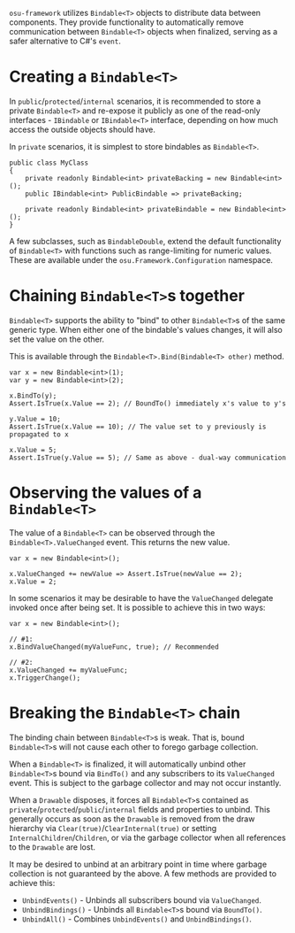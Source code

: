 `osu-framework` utilizes `Bindable<T>` objects to distribute data between components. They provide functionality to automatically remove communication between `Bindable<T>` objects when finalized, serving as a safer alternative to C#'s `event`.

Creating a `Bindable<T>`
========================

In `public`/`protected`/`internal` scenarios, it is recommended to store a private `Bindable<T>` and re-expose it publicly as one of the read-only interfaces - `IBindable` or `IBindable<T>` interface, depending on how much access the outside objects should have. 

In `private` scenarios, it is simplest to store bindables as `Bindable<T>`.

```
public class MyClass
{
    private readonly Bindable<int> privateBacking = new Bindable<int>();
    public IBindable<int> PublicBindable => privateBacking;

    private readonly Bindable<int> privateBindable = new Bindable<int>();
}
```

A few subclasses, such as `BindableDouble`, extend the default functionality of `Bindable<T>` with functions such as range-limiting for numeric values. These are available under the `osu.Framework.Configuration` namespace.

Chaining `Bindable<T>`s together
===========================

`Bindable<T>` supports the ability to "bind" to other `Bindable<T>`s of the same generic type. When either one of the bindable's values changes, it will also set the value on the other.

This is available through the `Bindable<T>.Bind(Bindable<T> other)` method.

```
var x = new Bindable<int>(1);
var y = new Bindable<int>(2);

x.BindTo(y);
Assert.IsTrue(x.Value == 2); // BoundTo() immediately x's value to y's

y.Value = 10;
Assert.IsTrue(x.Value == 10); // The value set to y previously is propagated to x

x.Value = 5;
Assert.IsTrue(y.Value == 5); // Same as above - dual-way communication
```

Observing the values of a `Bindable<T>`
=======================================

The value of a `Bindable<T>` can be observed through the `Bindable<T>.ValueChanged` event. This returns the new value.

```
var x = new Bindable<int>();

x.ValueChanged += newValue => Assert.IsTrue(newValue == 2);
x.Value = 2;
```

In some scenarios it may be desirable to have the `ValueChanged` delegate invoked once after being set. It is possible to achieve this in two ways:

```
var x = new Bindable<int>();

// #1:
x.BindValueChanged(myValueFunc, true); // Recommended

// #2:
x.ValueChanged += myValueFunc;
x.TriggerChange();
```

Breaking the `Bindable<T>` chain
================================

The binding chain between `Bindable<T>`s is weak. That is, bound `Bindable<T>`s will not cause each other to forego garbage collection.

When a `Bindable<T>` is finalized, it will automatically unbind other `Bindable<T>`s bound via `BindTo()` and any subscribers to its `ValueChanged` event. This is subject to the garbage collector and may not occur instantly.

When a `Drawable` disposes, it forces all `Bindable<T>`s contained as `private`/`protected`/`public`/`internal` fields and properties to unbind. This generally occurs as soon as the `Drawable` is removed from the draw hierarchy via `Clear(true)`/`ClearInternal(true)` or setting `InternalChildren`/`Children`, or via the garbage collector when all references to the `Drawable` are lost.

It may be desired to unbind at an arbitrary point in time where garbage collection is not guaranteed by the above. A few methods are provided to achieve this:

* `UnbindEvents()` - Unbinds all subscribers bound via `ValueChanged`.
* `UnbindBindings()` - Unbinds all `Bindable<T>`s bound via `BoundTo()`.
* `UnbindAll()` - Combines `UnbindEvents()` and `UnbindBindings()`.